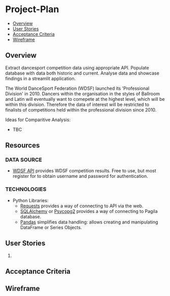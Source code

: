 # Project-Plan

* [Overview](#overview)
* [User Stories](#user-stories)
* [Acceptance Criteria](#acceptance-criterias)
* [Wireframe](#wireframe)

## Overview

Extract dancesport competition data using appropriate API. Populate database with data both historic and current. Analyse data and showcase findings in a streamlit application.

The World DanceSport Federation (WDSF) launched its 'Professional Division' in 2010. Dancers within the organisation in the styles of Ballroom and Latin will eventually want to comepete at the highest level, which will be within this division. Therefore the data of interest will be restricted to finalists of competitions held within the professional division since 2010.

Ideas for Comparitive Analysis:
- TBC

## Resources

### DATA SOURCE

- [WDSF API](https://services.worlddancesport.org/api/1) provides WDSF competition results. Free to use, but most register for to obtain username and password for authentication.

### TECHNOLOGIES

- Python Libraries:
    - [Requests](https://requests.readthedocs.io/en/latest/) provides a way of connecting to API via the web.
    - [SQLAlchemy](https://www.sqlalchemy.org/) or [Psycopg2](https://www.sqlalchemy.org/) provides a way of connecting to Pagila database.
    - [Pandas](https://pandas.pydata.org/docs/) simplifies data handling: allows creating and manipulating DataFrame or Series Objects.

## User Stories

1. 

## Acceptance Criteria

## Wireframe